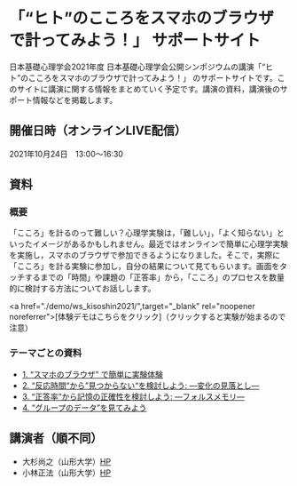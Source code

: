 # 「“ヒト”のこころをスマホのブラウザで計ってみよう！」 サポートサイト

日本基礎心理学会2021年度 日本基礎心理学会公開シンポジウムの講演「“ヒト”のこころをスマホのブラウザで計ってみよう！」 のサポートサイトです。このサイトに講演に関する情報をまとめていく予定です。講演の資料，講演後のサポート情報などを掲載します。

## 開催日時（オンラインLIVE配信）

2021年10月24日　13:00〜16:30

## 資料

### 概要
「こころ」を計るのって難しい？心理学実験は，「難しい」，「よく知らない」といったイメージがあるかもしれません。最近ではオンラインで簡単に心理学実験を実施し，スマホのブラウザで参加できるようになりました。そこで，実際に「こころ」を計る実験に参加し，自分の結果について見てもらいます。画面をタッチするまでの「時間」や課題の「正答率」から，「こころ」のプロセスを数量的に検討する方法についてお話しします。

<a href="./demo/ws_kisoshin2021/",target="_blank" rel="noopener noreferrer">[体験デモはこちらをクリック]</a>（クリックすると実験が始まるので注意）

### テーマごとの資料
 * [1. “スマホのブラウザ” で簡単に実験体験](./1_introduction.md)
 * [2. “反応時間“から”見つからない“を検討しよう: ―変化の見落とし―](./2_cb.md)
 * [3. “正答率”から記憶の正確性を検討しよう: ―フォルスメモリ―](./3_fm.md)
 * [4. “グループのデータ”を見てみよう](./4_conclusion.md)


## 講演者（順不同）
 * 大杉尚之（山形大学）[HP](http://tosugi2010.sakura.ne.jp/index.html)
 * 小林正法（山形大学）[HP](https://mklab.info/)
